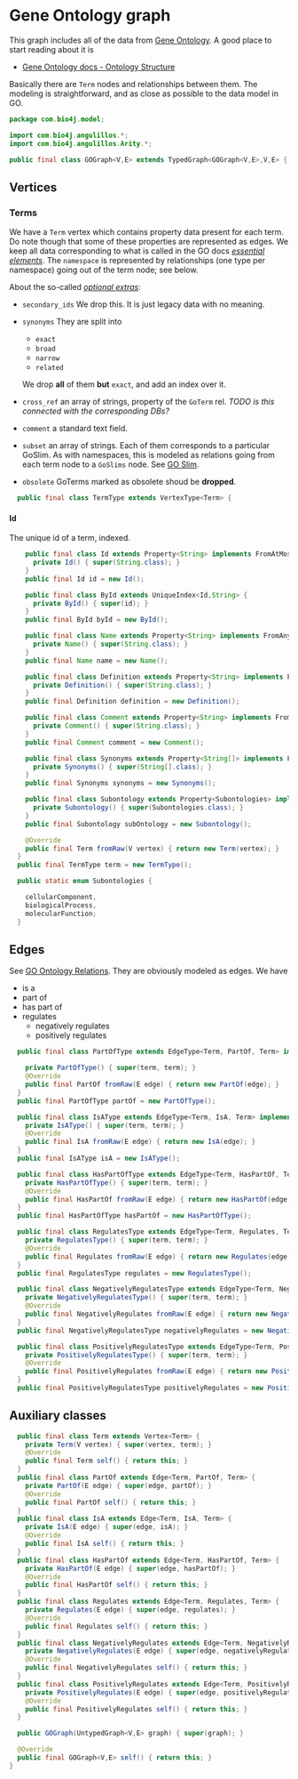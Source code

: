 
# Gene Ontology graph

This graph includes all of the data from [Gene Ontology](http://www.geneontology.org). A good place to start reading about it is

- [Gene Ontology docs - Ontology Structure](http://www.geneontology.org/GO.ontology.structure.shtml)

Basically there are `Term` nodes and relationships between them. The modeling is straightforward, and as close as possible to the data model in GO.


```java
package com.bio4j.model;

import com.bio4j.angulillos.*;
import com.bio4j.angulillos.Arity.*;

public final class GOGraph<V,E> extends TypedGraph<GOGraph<V,E>,V,E> {
```


## Vertices



### Terms

We have a `Term` vertex which contains property data present for each term. Do note though that some of these properties are represented as edges. We keep all data corresponding to what is called in the GO docs [*essential elements*](http://www.geneontology.org/GO.ontology.structure.shtml#essential). The `namespace` is represented by relationships (one type per namespace) going out of the term node; see below.

About the so-called [*optional extras*](http://www.geneontology.org/GO.ontology.structure.shtml#opt):

- `secondary_ids` We drop this. It is just legacy data with no meaning.
- `synonyms` They are split into
  + `exact`
  + `broad`
  + `narrow`
  + `related`

  We drop **all** of them **but** `exact`, and add an index over it.
- `cross_ref` an array of strings, property of the `GoTerm` rel. _TODO is this connected with the corresponding DBs?_
- `comment` a standard text field.
- `subset` an array of strings. Each of them corresponds to a particular GoSlim. As with namespaces, this is modeled as relations going from each term node to a `GoSlims` node. See [GO Slim](http://www.geneontology.org/GO.slims.shtml).
- `obsolete` GoTerms marked as obsolete shoud be **dropped**.


```java
  public final class TermType extends VertexType<Term> {
```


#### Id

The unique id of a term, indexed.


```java
    public final class Id extends Property<String> implements FromAtMostOne, ToOne {
      private Id() { super(String.class); }
    }
    public final Id id = new Id();

    public final class ById extends UniqueIndex<Id,String> {
      private ById() { super(id); }
    }
    public final ById byId = new ById();

    public final class Name extends Property<String> implements FromAny, ToOne {
      private Name() { super(String.class); }
    }
    public final Name name = new Name();

    public final class Definition extends Property<String> implements FromAny, ToOne {
      private Definition() { super(String.class); }
    }
    public final Definition definition = new Definition();

    public final class Comment extends Property<String> implements FromAny {
      private Comment() { super(String.class); }
    }
    public final Comment comment = new Comment();

    public final class Synonyms extends Property<String[]> implements FromAny {
      private Synonyms() { super(String[].class); }
    }
    public final Synonyms synonyms = new Synonyms();

    public final class Subontology extends Property<Subontologies> implements FromAny, ToOne {
      private Subontology() { super(Subontologies.class); }
    }
    public final Subontology subOntology = new Subontology();

    @Override
    public final Term fromRaw(V vertex) { return new Term(vertex); }
  }
  public final TermType term = new TermType();

  public static enum Subontologies {

    cellularComponent,
    biologicalProcess,
    molecularFunction;
  }
```


## Edges

See [GO Ontology Relations](http://www.geneontology.org/GO.ontology.relations.shtml). They are obviously modeled as edges. We have

- is a
- part of
- has part of
- regulates
  - negatively regulates
  - positively regulates


```java
  public final class PartOfType extends EdgeType<Term, PartOf, Term> implements FromAny, ToAny {

    private PartOfType() { super(term, term); }
    @Override
    public final PartOf fromRaw(E edge) { return new PartOf(edge); }
  }
  public final PartOfType partOf = new PartOfType();

  public final class IsAType extends EdgeType<Term, IsA, Term> implements FromAny, ToAny {
    private IsAType() { super(term, term); }
    @Override
    public final IsA fromRaw(E edge) { return new IsA(edge); }
  }
  public final IsAType isA = new IsAType();

  public final class HasPartOfType extends EdgeType<Term, HasPartOf, Term> implements FromAny, ToAny {
    private HasPartOfType() { super(term, term); }
    @Override
    public final HasPartOf fromRaw(E edge) { return new HasPartOf(edge); }
  }
  public final HasPartOfType hasPartOf = new HasPartOfType();

  public final class RegulatesType extends EdgeType<Term, Regulates, Term> implements FromAny, ToAny {
    private RegulatesType() { super(term, term); }
    @Override
    public final Regulates fromRaw(E edge) { return new Regulates(edge); }
  }
  public final RegulatesType regulates = new RegulatesType();

  public final class NegativelyRegulatesType extends EdgeType<Term, NegativelyRegulates, Term> implements FromAny, ToAny {
    private NegativelyRegulatesType() { super(term, term); }
    @Override
    public final NegativelyRegulates fromRaw(E edge) { return new NegativelyRegulates(edge); }
  }
  public final NegativelyRegulatesType negativelyRegulates = new NegativelyRegulatesType();

  public final class PositivelyRegulatesType extends EdgeType<Term, PositivelyRegulates, Term> implements FromAny, ToAny {
    private PositivelyRegulatesType() { super(term, term); }
    @Override
    public final PositivelyRegulates fromRaw(E edge) { return new PositivelyRegulates(edge); }
  }
  public final PositivelyRegulatesType positivelyRegulates = new PositivelyRegulatesType();
```


## Auxiliary classes


```java
  public final class Term extends Vertex<Term> {
    private Term(V vertex) { super(vertex, term); }
    @Override
    public final Term self() { return this; }
  }
  public final class PartOf extends Edge<Term, PartOf, Term> {
    private PartOf(E edge) { super(edge, partOf); }
    @Override
    public final PartOf self() { return this; }
  }
  public final class IsA extends Edge<Term, IsA, Term> {
    private IsA(E edge) { super(edge, isA); }
    @Override
    public final IsA self() { return this; }
  }
  public final class HasPartOf extends Edge<Term, HasPartOf, Term> {
    private HasPartOf(E edge) { super(edge, hasPartOf); }
    @Override
    public final HasPartOf self() { return this; }
  }
  public final class Regulates extends Edge<Term, Regulates, Term> {
    private Regulates(E edge) { super(edge, regulates); }
    @Override
    public final Regulates self() { return this; }
  }
  public final class NegativelyRegulates extends Edge<Term, NegativelyRegulates, Term> {
    private NegativelyRegulates(E edge) { super(edge, negativelyRegulates); }
    @Override
    public final NegativelyRegulates self() { return this; }
  }
  public final class PositivelyRegulates extends Edge<Term, PositivelyRegulates, Term> {
    private PositivelyRegulates(E edge) { super(edge, positivelyRegulates); }
    @Override
    public final PositivelyRegulates self() { return this; }
  }

  public GOGraph(UntypedGraph<V,E> graph) { super(graph); }

  @Override
  public final GOGraph<V,E> self() { return this; }
}

```




[main/java/com/bio4j/model/UniProtGraph.java]: UniProtGraph.java.md
[main/java/com/bio4j/model/UniProtENZYMEGraph.java]: UniProtENZYMEGraph.java.md
[main/java/com/bio4j/model/NCBITaxonomyGraph.java]: NCBITaxonomyGraph.java.md
[main/java/com/bio4j/model/ENZYMEGraph.java]: ENZYMEGraph.java.md
[main/java/com/bio4j/model/UniProtNCBITaxonomyGraph.java]: UniProtNCBITaxonomyGraph.java.md
[main/java/com/bio4j/model/GOGraph.java]: GOGraph.java.md
[main/java/com/bio4j/model/UniProtGOGraph.java]: UniProtGOGraph.java.md
